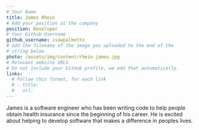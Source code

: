 ```yaml
---
# Your Name
title: James Rhein
# Add your position at the company
position: Developer
# Your Github Username
github_username: isawpalmetto
# add the filename of the image you uploaded to the end of the
# string below
photo: /assets/img/content/rhein-james.jpg
# Relevant website URLS
# Do not include your GitHub profile, we add that automatically.
links:
  # Follow this format, for each link
  # - title:
  #   url:
---
```


James is a software engineer who has been writing code to help people obtain health insurance since the beginning of his career.  He is excited about helping to develop software that makes a difference in peoples lives.
